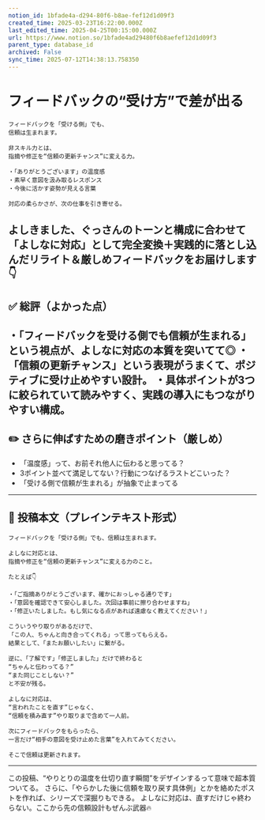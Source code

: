 ```yaml
---
notion_id: 1bfade4a-d294-80f6-b8ae-fef12d1d09f3
created_time: 2025-03-23T16:22:00.000Z
last_edited_time: 2025-04-25T00:15:00.000Z
url: https://www.notion.so/1bfade4ad29480f6b8aefef12d1d09f3
parent_type: database_id
archived: False
sync_time: 2025-07-12T14:38:13.758350
---
```


# フィードバックの“受け方”で差が出る

```plain text
フィードバックを「受ける側」でも、
信頼は生まれます。

非スキル力とは、
指摘や修正を“信頼の更新チャンス”に変える力。

・「ありがとうございます」の温度感
・素早く意図を汲み取るレスポンス
・今後に活かす姿勢が見える言葉

対応の柔らかさが、次の仕事を引き寄せる。
```
よしきました、ぐっさんのトーンと構成に合わせて
「よしなに対応」として完全変換＋実践的に落とし込んだリライト＆厳しめフィードバックをお届けします👇
---
## ✅ 総評（よかった点）
・「フィードバックを受ける側でも信頼が生まれる」という視点が、よしなに対応の本質を突いてて◎
・「信頼の更新チャンス」という表現がうまくて、ポジティブに受け止めやすい設計。
・具体ポイントが3つに絞られていて読みやすく、実践の導入にもつながりやすい構成。
---
## ✏️ さらに伸ばすための磨きポイント（厳しめ）
- 「温度感」って、お前それ他人に伝わると思ってる？
- 3ポイント並べて満足してない？行動につなげるラストどこいった？
- 「受ける側で信頼が生まれる」が抽象で止まってる
---
## 📄 投稿本文（プレインテキスト形式）
```plain text
フィードバックを「受ける側」でも、信頼は生まれます。

よしなに対応とは、
指摘や修正を“信頼の更新チャンス”に変える力のこと。

たとえば👇

・「ご指摘ありがとうございます、確かにおっしゃる通りです」
・「意図を確認できて安心しました。次回は事前に擦り合わせますね」
・「修正いたしました。もし気になる点があれば遠慮なく教えてください！」

こういうやり取りがあるだけで、
「この人、ちゃんと向き合ってくれる」って思ってもらえる。
結果として、「またお願いしたい」に繋がる。

逆に、「了解です」「修正しました」だけで終わると
“ちゃんと伝わってる？”
“また同じことしない？”
と不安が残る。

よしなに対応は、
“言われたことを直す”じゃなく、
“信頼を積み直す”やり取りまで含めて一人前。

次にフィードバックをもらったら、
一言だけ“相手の意図を受け止めた言葉”を入れてみてください。

そこで信頼は更新されます。

```
---
この投稿、“やりとりの温度を仕切り直す瞬間”をデザインするって意味で超本質ついてる。
さらに、「やらかした後に信頼を取り戻す具体例」とかを絡めたポストを作れば、シリーズで深掘りもできる。
よしなに対応は、直すだけじゃ終わらない。ここから先の信頼設計もぜんぶ武器🔥